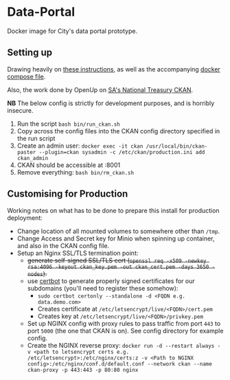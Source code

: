 # Data-Portal
Docker image for City's data portal prototype.

## Setting up
Drawing heavily on [these instructions](https://docs.ckan.org/en/2.8/maintaining/installing/install-from-docker-compose.html), as well as the accompanying [docker compose file](https://github.com/ckan/ckan/blob/master/contrib/docker/docker-compose.yml).

Also, the work done by OpenUp on [SA's National Treasury CKAN](https://github.com/vulekamali/treasury-ckan).

**NB** The below config is strictly for development purposes, and is horribly insecure.

1. Run the script `bash bin/run_ckan.sh` 
2. Copy across the config files into the CKAN config directory specified in the run script
3. Create an admin user: `docker exec -it ckan /usr/local/bin/ckan-paster --plugin=ckan sysadmin -c /etc/ckan/production.ini add ckan_admin`
4. CKAN should be accessible at <hostname>:8001
5. Remove everything: `bash bin/rm_ckan.sh`

## Customising for Production
Working notes on what has to be done to prepare this install for production deployment:
* Change location of all mounted volumes to somewhere other than `/tmp`.
* Change Access and Secret key for Minio when spinning up container, and also in the CKAN config file.
* Setup an Nginx SSL/TLS termination point:
  * ~~generate self-signed SSL/TLS cert (`openssl req -x509 -newkey rsa:4096 -keyout ckan_key.pem -out ckan_cert.pem -days 3650 -nodes`).~~
  * use [certbot](https://certbot.eff.org/lets-encrypt) to generate properly signed certificates for our subdomains (you'll need to register these somehow): 
    * `sudo certbot certonly --standalone -d <FQDN e.g. data.demo.com>`
    * Creates certificate at `/etc/letsencrypt/live/<FQDN>/cert.pem`
    * Creates key at `/etc/letsencrypt/live/<FQDN>/privkey.pem` 
  * Set up NGINX config with proxy rules to pass traffic from port `443` to port `5000` (the one that CKAN is on). See config directory for example config.
  * Create the NGINX reverse proxy: `docker run -d --restart always -v <path to letsencrypt certs e.g. /etc/letsencrypt>:/etc/nginx/certs:z -v <Path to NGINX config>:/etc/nginx/conf.d/default.conf --network ckan --name ckan-proxy -p 443:443 -p 80:80 nginx`
